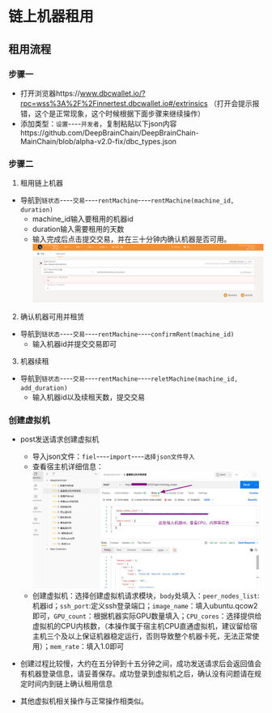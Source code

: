 # 链上机器租用
## 租用流程

### 步骤一
+ 打开浏览器https://www.dbcwallet.io/?rpc=wss%3A%2F%2Finnertest.dbcwallet.io#/extrinsics （打开会提示报错，这个是正常现象，这个时候根据下面步骤来继续操作）
+ 添加类型：`设置`----`开发者`，复制粘贴以下json内容https://github.com/DeepBrainChain/DeepBrainChain-MainChain/blob/alpha-v2.0-fix/dbc_types.json

### 步骤二
1. 租用链上机器
+ 导航到`链状态`----`交易`----`rentMachine`----`rentMachine(machine_id, duration)`
  + machine_id输入要租用的机器id
  + duration输入需要租用的天数
  + 输入完成后点击提交交易，并在三十分钟内确认机器是否可用。
![](bonding_machine.assets/rent_machine.png)
2. 确认机器可用并租赁
+ 导航到`链状态`----`交易`----`rentMachine`----`confirmRent(machine_id)`
  + 输入机器id并提交交易即可

3. 机器续租
+ 导航到`链状态`----`交易`----`rentMachine`----`reletMachine(machine_id, add_duration)`
  + 输入机器id以及续租天数，提交交易
### 创建虚拟机
+ post发送请求创建虚拟机
  + 导入json文件：`fiel`----`import`----`选择json文件导入`
  + 查看宿主机详细信息：
  ![machine_info](bonding_machine.assets/postman_machine.png)
  + 创建虚拟机：选择创建虚拟机请求模块，`body`处填入：`peer_nodes_list`:机器id；`ssh_port`:定义ssh登录端口；`image_name`：填入ubuntu.qcow2即可，`GPU_count`：根据机器实际GPU数量填入；`CPU_cores`：选择提供给虚拟机的CPU内核数，（本操作属于宿主机CPU直通虚拟机，建议留给宿主机三个及以上保证机器稳定运行，否则导致整个机器卡死，无法正常使用）；`mem_rate`：填入1.0即可

+ 创建过程比较慢，大约在五分钟到十五分钟之间，成功发送请求后会返回值会有机器登录信息，请妥善保存。成功登录到虚拟机之后，确认没有问题请在规定时间内到链上确认租用信息
+ 其他虚拟机相关操作与正常操作相类似。

